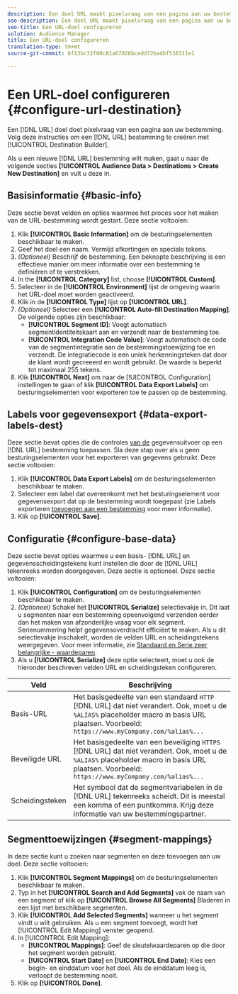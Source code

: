 ```yaml
---
description: Een doel URL maakt pixelvraag van een pagina aan uw bestemming. Volg deze instructies om een bestemming tot stand te brengen URL met de Bouwer van de Bestemming.
seo-description: Een doel URL maakt pixelvraag van een pagina aan uw bestemming. Volg deze instructies om een bestemming tot stand te brengen URL met de Bouwer van de Bestemming.
seo-title: Een URL-doel configureren
solution: Audience Manager
title: Een URL-doel configureren
translation-type: tm+mt
source-git-commit: 6f13bc32f00c81a67026bcedd72badbf536311e1

---
```




# Een URL-doel configureren {#configure-url-destination}

Een [!DNL URL] doel doet pixelvraag van een pagina aan uw bestemming. Volg deze instructies om een [!DNL URL] bestemming te creëren met [!UICONTROL Destination Builder].

<!-- create-url-destination.xml -->

Als u een nieuwe [!DNL URL] bestemming wilt maken, gaat u naar de volgende secties **[!UICONTROL Audience Data > Destinations > Create New Destination]** en vult u deze in.

## Basisinformatie {#basic-info}

Deze sectie bevat velden en opties waarmee het proces voor het maken van de URL-bestemming wordt gestart. Deze sectie voltooien:

1. Klik **[!UICONTROL Basic Information]** om de besturingselementen beschikbaar te maken.
2. Geef het doel een naam. Vermijd afkortingen en speciale tekens.
3. *(Optioneel)* Beschrijf de bestemming. Een beknopte beschrijving is een effectieve manier om meer informatie over een bestemming te definiëren of te verstrekken.
4. In the **[!UICONTROL Category]** list, choose **[!UICONTROL Custom]**.
5. Selecteer in de **[!UICONTROL Environment]** lijst de omgeving waarin het URL-doel moet worden geactiveerd.
6. Klik in de **[!UICONTROL Type]** lijst op **[!UICONTROL URL]**.
7. *(Optioneel)* Selecteer een **[!UICONTROL Auto-fill Destination Mapping]**. De volgende opties zijn beschikbaar:
   * **[!UICONTROL Segment ID]**: Voegt automatisch segmentidentiteitskaart aan en verzendt naar de bestemming toe.
   * **[!UICONTROL Integration Code Value]**: Voegt automatisch de code van de segmentintegratie aan de bestemmingstoewijzing toe en verzendt. De integratiecode is een uniek herkenningsteken dat door de klant wordt gecreeerd en wordt gebruikt. De waarde is beperkt tot maximaal 255 tekens.
8. Klik **[!UICONTROL Next]** om naar de [!UICONTROL Configuration] instellingen te gaan of klik **[!UICONTROL Data Export Labels]** om besturingselementen voor exporteren toe te passen op de bestemming.

## Labels voor gegevensexport {#data-export-labels-dest}

Deze sectie bevat opties die de controles [van de](../../features/data-export-controls.md) gegevensuitvoer op een [!DNL URL] bestemming toepassen. Sla deze stap over als u geen besturingselementen voor het exporteren van gegevens gebruikt. Deze sectie voltooien:

1. Klik **[!UICONTROL Data Export Labels]** om de besturingselementen beschikbaar te maken.
2. Selecteer een label dat overeenkomt met het besturingselement voor gegevensexport dat op de bestemming wordt toegepast (zie Labels exporteren [toevoegen aan een bestemming](/help/using/features/destinations/add-data-export-labels.md) voor meer informatie).
3. Klik op **[!UICONTROL Save]**.

## Configuratie {#configure-base-data}

Deze sectie bevat opties waarmee u een basis- [!DNL URL] en gegevensscheidingstekens kunt instellen die door de [!DNL URL] tekenreeks worden doorgegeven. Deze sectie is optioneel. Deze sectie voltooien:

1. Klik **[!UICONTROL Configuration]** om de besturingselementen beschikbaar te maken.
1. *(Optioneel)* Schakel het **[!UICONTROL Serialize]** selectievakje in.
Dit laat u segmenten naar een bestemming opeenvolgend verzenden eerder dan het maken van afzonderlijke vraag voor elk segment. Serienummering helpt gegevensoverdracht efficiënt te maken. Als u dit selectievakje inschakelt, worden de velden URL en scheidingstekens weergegeven. Voor meer informatie, zie [Standaard en Serie zeer belangrijke - waardeparen](../../features/destinations/key-value-pairs.md).
1. Als u **[!UICONTROL Serialize]** deze optie selecteert, moet u ook de hieronder beschreven velden URL en scheidingsteken configureren.

| Veld | Beschrijving |
|--- |--- |
| Basis-URL | Het basisgedeelte van een standaard `HTTP` [!DNL URL] dat niet verandert. Ook, moet u de `%ALIAS%` placeholder macro [](../../features/destinations/destination-macros.md#destination-macros-defined) in basis URL plaatsen. Voorbeeld: `https://www.myCompany.com/%alias%...` |
| Beveiligde URL | Het basisgedeelte van een beveiliging `HTTPS` [!DNL URL] dat niet verandert. Ook, moet u de `%ALIAS%` placeholder macro [](../../features/destinations/destination-macros.md#destination-macros-defined) in basis URL plaatsen. Voorbeeld: `https://www.myCompany.com/%alias%...` |
| Scheidingsteken | Het symbool dat de segmentvariabelen in de [!DNL URL] tekenreeks scheidt. Dit is meestal een komma of een puntkomma. Krijg deze informatie van uw bestemmingspartner. |

## Segmenttoewijzingen {#segment-mappings}

In deze sectie kunt u zoeken naar segmenten en deze toevoegen aan uw doel. Deze sectie voltooien:

1. Klik **[!UICONTROL Segment Mappings]** om de besturingselementen beschikbaar te maken.
1. Typ in het **[!UICONTROL Search and Add Segments]** vak de naam van een segment of klik op **[!UICONTROL Browse All Segments]** Bladeren in een lijst met beschikbare segmenten.
1. Klik **[!UICONTROL Add Selected Segments]** wanneer u het segment vindt u wilt gebruiken. Als u een segment toevoegt, wordt het [!UICONTROL Edit Mapping] venster geopend.
1. In [!UICONTROL Edit Mapping]:
   * **[!UICONTROL Mappings]**: Geef de sleutelwaardeparen op die door het segment worden gebruikt.
   * **[!UICONTROL Start Date]** en **[!UICONTROL End Date]**: Kies een begin- en einddatum voor het doel. Als de einddatum leeg is, verloopt de bestemming nooit.
1. Klik op **[!UICONTROL Done]**.